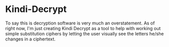 # Kindi-Decrypt

To say this is decryption software is very much an overstatement.  As of right now, I'm just creating Kindi Decrypt as a tool to help with working out simple substitution ciphers by letting the user visually see the letters he/she changes in a ciphertext.
